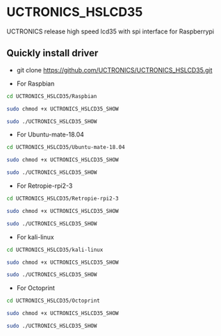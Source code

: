 # UCTRONICS_HSLCD35
UCTRONICS release high speed lcd35 with spi interface for Raspberrypi

## Quickly install driver 
- git clone https://github.com/UCTRONICS/UCTRONICS_HSLCD35.git

-  For Raspbian
```bash
cd UCTRONICS_HSLCD35/Raspbian
```
```bash 
sudo chmod +x UCTRONICS_HSLCD35_SHOW
```
```bash 
sudo ./UCTRONICS_HSLCD35_SHOW
```
-  For Ubuntu-mate-18.04
```bash
cd UCTRONICS_HSLCD35/Ubuntu-mate-18.04
```
```bash 
sudo chmod +x UCTRONICS_HSLCD35_SHOW
```
```bash 
sudo ./UCTRONICS_HSLCD35_SHOW
```
-  For Retropie-rpi2-3
```bash
cd UCTRONICS_HSLCD35/Retropie-rpi2-3
```
```bash 
sudo chmod +x UCTRONICS_HSLCD35_SHOW
```
```bash 
sudo ./UCTRONICS_HSLCD35_SHOW
```
-  For kali-linux
```bash
cd UCTRONICS_HSLCD35/kali-linux
```
```bash 
sudo chmod +x UCTRONICS_HSLCD35_SHOW
```
```bash 
sudo ./UCTRONICS_HSLCD35_SHOW
```
-  For Octoprint
```bash
cd UCTRONICS_HSLCD35/Octoprint
```
```bash 
sudo chmod +x UCTRONICS_HSLCD35_SHOW
```
```bash 
sudo ./UCTRONICS_HSLCD35_SHOW
```
